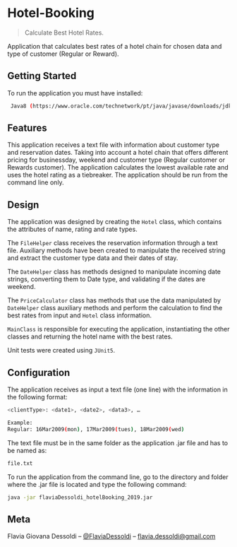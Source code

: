 # Hotel-Booking
> Calculate Best Hotel Rates.


Application that calculates best rates of a hotel chain for chosen data and type of customer (Regular or Reward).


## Getting Started

To run the application you must have installed:

```sh
 Java8 (https://www.oracle.com/technetwork/pt/java/javase/downloads/jdk8-downloads-2133151.html)
```

## Features

This application receives a text file with information about customer type and reservation dates. Taking into account a hotel chain that offers different pricing for businessday, weekend and customer type (Regular customer or Rewards customer). The application calculates the lowest available rate and uses the hotel rating as a tiebreaker. The application should be run from the command line only.


## Design

The application was designed by creating the `Hotel` class, which contains the attributes of name, rating and rate types.

The `FileHelper` class receives the reservation information through a text file. Auxiliary methods have been created to manipulate the received string and extract the customer type data and their dates of stay.

The `DateHelper` class has methods designed to manipulate incoming date strings, converting them to Date type, and validating if the dates are weekend.

The `PriceCalculator` class has methods that use the data manipulated by `DateHelper` class auxiliary methods and perform the calculation to find the best rates from input and `Hotel` class information.

`MainClass` is responsible for executing the application, instantiating the other classes and returning the hotel name with the best rates.

Unit tests were created using `JUnit5`.

## Configuration

The application receives as input a text file (one line) with the information in the following format:

```sh
<clientType>: <date1>, <date2>, <data3>, …
```

```sh
Example: 
Regular: 16Mar2009(mon), 17Mar2009(tues), 18Mar2009(wed)
```
The text file must be in the same folder as the application .jar file and has to be named as:

```sh
file.txt
```

To run the application from the command line, go to the directory and folder where the .jar file is located and type the following command:

```sh
java -jar flaviaDessoldi_hotelBooking_2019.jar
```

## Meta

Flavia Giovana Dessoldi – [@FlaviaDessoldi](https://www.linkedin.com/in/flavia-dessoldi/) – flavia.dessoldi@gmail.com


